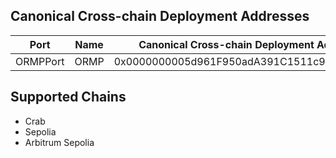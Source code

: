 ## Canonical Cross-chain Deployment Addresses
| Port     |   Name  |  Canonical Cross-chain Deployment Address  |
|----------|---------|--------------------------------------------|
| ORMPPort |   ORMP  | 0x0000000005d961F950adA391C1511c92bbc64D9F |

## Supported Chains
- Crab
- Sepolia
- Arbitrum Sepolia
